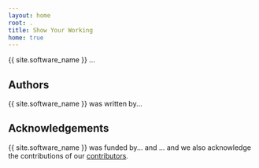 ```yaml
---
layout: home
root: .
title: Show Your Working
home: true
---
```


{{ site.software_name }}  ...

## Authors

{{ site.software_name }} was written by...

## Acknowledgements

{{ site.software_name }} was funded by... and ... and we also
acknowledge the contributions of our
[contributors](./project/Contributing.html#contributors).
